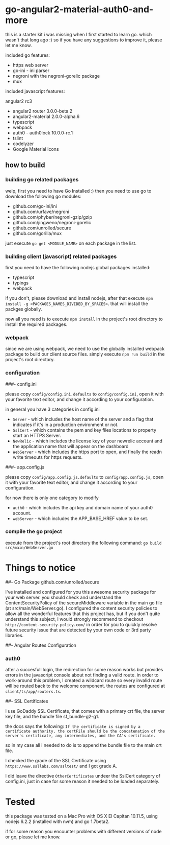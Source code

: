 # go-angular2-material-auth0-and-more

this is a starter kit i was missing when I first started to learn go.
which wasn't that long ago :) so if you have any suggestions to improve it, 
please let me know.

included go features:

- https web server
- go-ini - ini parser
- negroni with the negroni-gorelic package
- mux

included javascript features:

angular2 rc3
* angular2 router 3.0.0-beta.2
* angular2-material 2.0.0-alpha.6
* typescript
* webpack
* auth0 - auth0lock 10.0.0-rc.1
* tslint
* codelyzer
* Google Material Icons

## how to build

### building go related packages

welp, first you need to have Go Installed :) then you need to use go to download the following go modules:

- github.com/go-ini/ini
- github.com/urfave/negroni
- github.com/phyber/negroni-gzip/gzip
- github.com/jingweno/negroni-gorelic
- github.com/unrolled/secure
- github.com/gorilla/mux

just execute `go get <MODULE_NAME>` on each package in the list.

### building client (javascript) related packages

first you need to have the following nodejs global packages installed:

- typescript
- typings
- webpack

if you don't, please download and install nodejs, after that execute `npm install -g <PACKAGES_NAMES_DIVIDED_BY_SPACES>`. that will install the packges globally.

now all you need is to execute `npm install` in the project's root directory to install the required packages.

### webpack
since we are using webpack, we need to use the globally installed webpack package to build our client source files.
simply execute `npm run build` in the project's root directory.

### configuration

###- config.ini

please copy `config/config.ini.defaults` to `config/config.ini`, open it with your favorite text editor, and change it according to your configuration.

in general you have 3 categories in config.ini

- `Server` - which includes the host name of the server and a flag that indicates if it's in a production environment or not.
- `SslCert` - which contains the pem and key files locations to property start an HTTPS Server.
- `NewRelic` - which includes the license key of your newrelic account and the application name that will appear on the dashboard
- `WebServer` - which includes the https port to open, and finally the readn write timeouts for https requests.

###- app.config.js

please copy `config/app.config.js.defaults` to `config/app.config.js`, open it with your favorite text editor, and change it according to your configuration.  

for now there is only one category to modify

- `auth0` - which includes the api key and domain name of your auth0 account.
- `webServer` - which includes the APP_BASE_HREF value to be set.

### compile the go project

execute from the project's root directory the following command: `go build src/main/WebServer.go`

# Things to notice

##-  Go Package github.com/unrolled/secure

I've installed and configured for you this awesome security package for your web server.
you should check and understand the ContentSecurityPolicy of the secureMiddleware variable in the main go file (at src/main/WebServer.go).
I configured the content security policies to allow all the wonderful features that this project has, but if you don't quite understand this subject,
I would strongly recommend to checkout `http://content-security-policy.com/` in order for you to quickly resolve future security issue
that are detected by your own code or 3rd party libraries.

##- Angular Routes Configuration

### auth0
after a succesfull login, the redirection for some reason works but provides errors in the javascript console about not finding a valid route.
in order to work-around this problem, I created a wildcard route so every invalid route will be routed back to the
welcome component. the routes are configured at `client/ts/app/routers.ts`.

##- SSL Certificates

I use GoDaddy SSL Certificate, that comes with a primary crt file, the server key file, and the bundle file sf_bundle-g2-g1.

the docs says the following: `If the certificate is signed by a certificate authority, the certFile should be the concatenation of the server's certificate, any intermediates, and the CA's certificate.`

so in my case all i needed to do is to append the bundle file to the main crt file.

I checked the grade of the SSL Certificate using `https://www.ssllabs.com/ssltest/` and I got grade A.

I did leave the directive `OtherCertificates` undeer the SslCert category of config.ini, just in case for some reason it needed to be loaded separately.

# Tested

this package was tested on a Mac Pro with OS X El Capitan 10.11.5, using nodejs 6.2.2 (installed with nvm) and go 1.7beta2.

if for some reason you encounter problems with different versions of node or go, please let me know.